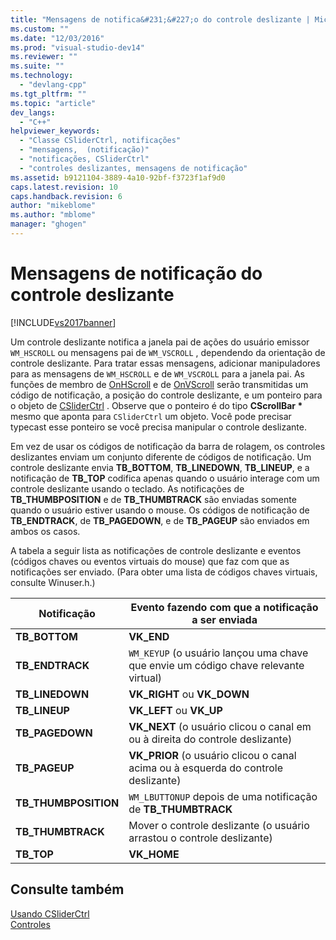 ```yaml
---
title: "Mensagens de notifica&#231;&#227;o do controle deslizante | Microsoft Docs"
ms.custom: ""
ms.date: "12/03/2016"
ms.prod: "visual-studio-dev14"
ms.reviewer: ""
ms.suite: ""
ms.technology: 
  - "devlang-cpp"
ms.tgt_pltfrm: ""
ms.topic: "article"
dev_langs: 
  - "C++"
helpviewer_keywords: 
  - "Classe CSliderCtrl, notificações"
  - "mensagens,  (notificação)"
  - "notificações, CSliderCtrl"
  - "controles deslizantes, mensagens de notificação"
ms.assetid: b9121104-3889-4a10-92bf-f3723f1af9d0
caps.latest.revision: 10
caps.handback.revision: 6
author: "mikeblome"
ms.author: "mblome"
manager: "ghogen"
---
```

# Mensagens de notifica&#231;&#227;o do controle deslizante
[!INCLUDE[vs2017banner](../assembler/inline/includes/vs2017banner.md)]

Um controle deslizante notifica a janela pai de ações do usuário emissor `WM_HSCROLL` ou mensagens pai de `WM_VSCROLL` , dependendo da orientação de controle deslizante.  Para tratar essas mensagens, adicionar manipuladores para as mensagens de `WM_HSCROLL` e de `WM_VSCROLL` para a janela pai.  As funções de membro de [OnHScroll](../Topic/CWnd::OnHScroll.md) e de [OnVScroll](../Topic/CWnd::OnVScroll.md) serão transmitidas um código de notificação, a posição do controle deslizante, e um ponteiro para o objeto de [CSliderCtrl](../mfc/reference/csliderctrl-class.md) .  Observe que o ponteiro é do tipo **CScrollBar \*** mesmo que aponta para `CSliderCtrl` um objeto.  Você pode precisar typecast esse ponteiro se você precisa manipular o controle deslizante.  
  
 Em vez de usar os códigos de notificação da barra de rolagem, os controles deslizantes enviam um conjunto diferente de códigos de notificação.  Um controle deslizante envia **TB\_BOTTOM**, **TB\_LINEDOWN**, **TB\_LINEUP**, e a notificação de **TB\_TOP** codifica apenas quando o usuário interage com um controle deslizante usando o teclado.  As notificações de **TB\_THUMBPOSITION** e de **TB\_THUMBTRACK** são enviadas somente quando o usuário estiver usando o mouse.  Os códigos de notificação de **TB\_ENDTRACK**, de **TB\_PAGEDOWN**, e de **TB\_PAGEUP** são enviados em ambos os casos.  
  
 A tabela a seguir lista as notificações de controle deslizante e eventos \(códigos chaves ou eventos virtuais do mouse\) que faz com que as notificações ser enviado. \(Para obter uma lista de códigos chaves virtuais, consulte Winuser.h.\)  
  
|Notificação|Evento fazendo com que a notificação a ser enviada|  
|-----------------|--------------------------------------------------------|  
|**TB\_BOTTOM**|**VK\_END**|  
|**TB\_ENDTRACK**|`WM_KEYUP` \(o usuário lançou uma chave que envie um código chave relevante virtual\)|  
|**TB\_LINEDOWN**|**VK\_RIGHT** ou **VK\_DOWN**|  
|**TB\_LINEUP**|**VK\_LEFT** ou **VK\_UP**|  
|**TB\_PAGEDOWN**|**VK\_NEXT** \(o usuário clicou o canal em ou à direita do controle deslizante\)|  
|**TB\_PAGEUP**|**VK\_PRIOR** \(o usuário clicou o canal acima ou à esquerda do controle deslizante\)|  
|**TB\_THUMBPOSITION**|`WM_LBUTTONUP` depois de uma notificação de **TB\_THUMBTRACK**|  
|**TB\_THUMBTRACK**|Mover o controle deslizante \(o usuário arrastou o controle deslizante\)|  
|**TB\_TOP**|**VK\_HOME**|  
  
## Consulte também  
 [Usando CSliderCtrl](../mfc/using-csliderctrl.md)   
 [Controles](../mfc/controls-mfc.md)